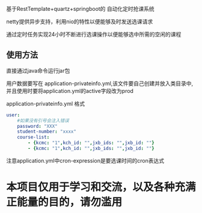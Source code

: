 

基于RestTemplate+quartz+springboot的 自动化定时抢课系统

netty提供异步支持，利用nio的特性以便能够及时发送选课请求

通过定时任务实现24小时不断进行选课操作以便能够选中所需的空闲的课程
## 使用方法

直接通过java命令运行jar包

用户数据要写在 application-privateinfo.yml,该文件要自己创建并放入类目录中,并且使用时要将application.yml的active字段改为prod

application-privateinfo.yml 格式

```yaml
user:
    #如果没有引号会注入错误
    password: "XXX"
    student-number: "xxxx"
    course-list:
        - {kcmc: "1",kch_id: "",jxb_ids: "",jxb_id: ""}
        - {kcmc: "1",kch_id: "",jxb_ids: "",jxb_id: ""}
```

注意application.yml中cron-expression是要选课时间的cron表达式


# **本项目仅用于学习和交流，以及各种充满正能量的目的，请勿滥用**


